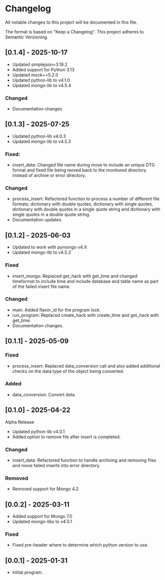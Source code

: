 # Changelog
All notable changes to this project will be documented in this file.

The format is based on "Keep a Changelog".  This project adheres to Semantic Versioning.


## [0.1.4] - 2025-10-17
- Updated simplejson=3.19.2
- Added support for Python 3.13
- Updated mock==5.2.0
- Updated python-lib to v4.1.0
- Updated mongo-lib to v4.5.4

### Changed
- Documentation changes


## [0.1.3] - 2025-07-25
- Updated python-lib v4.0.3
- Updated mongo-lib to v4.5.3

### Fixed:
- insert_data: Changed file name during move to include an unique DTG format and fixed file being moved back to the monitored directory instead of archive or error directory.

### Changed
- process_insert: Refactored function to process a number of different file formats; dictionary with double quotes, dictionary with single quotes, dictionary with double quotes in a single quote string and dictionary with single quotes in a double quote string.
- Documentation updates.


## [0.1.2] - 2025-06-03
- Updated to work with pymongo v4.X
- Updated mongo-lib to v4.5.2

### Fixed
- insert_mongo: Replaced get_hack with get_time and changed timeformat to include time and include database and table name as part of the failed insert file name.

### Changed
- main: Added flavor_id for the program lock.
- run_program: Replaced create_hack with create_time and get_hack with get_time.
- Documentation changes.


## [0.1.1] - 2025-05-09

### Fixed
- process_insert: Replaced data_conversion call and also added additional checks on the data type of the object being converted.

### Added
- data_conversion: Convert data.


## [0.1.0] - 2025-04-22
Alpha Release
- Updated python-lib v4.0.1
- Added option to remove file after insert is completed.

### Changed
- insert_data: Refactored function to handle archiving and removing files and move failed inserts into error directory.

### Removed
- Removed support for Mongo 4.2


## [0.0.2] - 2025-03-11
- Added support for Mongo 7.0
- Updated mongo-libs to v4.5.1

### Fixed
- Fixed pre-header where to determine which python version to use.


## [0.0.1] - 2025-01-31
- Initial program.
